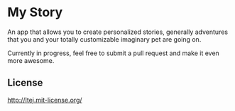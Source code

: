 # My Story

An app that allows you to create personalized stories, generally adventures that you and your totally customizable imaginary pet are going on.



Currently in progress, feel free to submit a pull request and make it even more awesome.


## License

http://ltej.mit-license.org/
